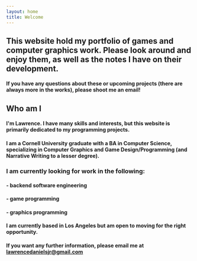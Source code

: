 ```yaml
---
layout: home
title: Welcome
---
```

## This website hold my portfolio of games and computer graphics work. Please look around and enjoy them, as well as the notes I have on their development.
#### If you have any questions about these or upcoming projects (there are always more in the works), please shoot me an email!



## Who am I
#### I'm Lawrence. I have many skills and interests, but this website is primarily dedicated to my programming projects. 

#### I am a Cornell University graduate with a BA in Computer Science, specializing in Computer Graphics and Game Design/Programming (and Narrative Writing to a lesser degree).

### I am currently looking for work in the following:
#### - backend software engineering
#### - game programming
#### - graphics programming

#### I am currently based in Los Angeles but am open to moving for the right opportunity.

#### If you want any further information, please email me at lawrencedanielsjr@gmail.com
